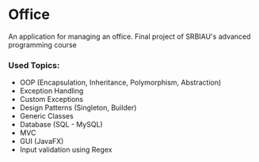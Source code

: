 # Office
An application for managing an office.
Final project of SRBIAU's advanced programming course

### Used Topics:
- OOP (Encapsulation, Inheritance, Polymorphism,  Abstraction)
- Exception Handling
- Custom Exceptions
- Design Patterns (Singleton, Builder)
- Generic Classes
- Database (SQL - MySQL)
- MVC
- GUI (JavaFX)
- Input validation using Regex
